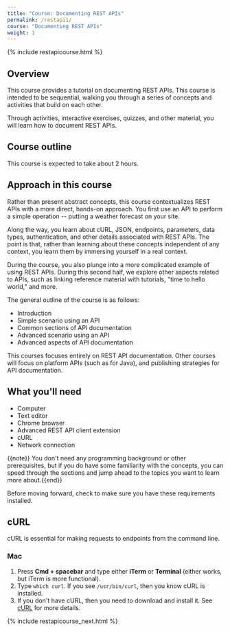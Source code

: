 ```yaml
---
title: "Course: Documenting REST APIs"
permalink: /restapi1/
course: "Documenting REST APIs"
weight: 1
---
```

{% include restapicourse.html %}

## Overview
This course provides a tutorial on documenting REST APIs. This course is intended to be sequential, walking you through a series of concepts and activities that build on each other. 

Through activities, interactive exercises, quizzes, and other material, you will learn how to document REST APIs.

## Course outline

This course is expected to take about 2 hours.

## Approach in this course

Rather than present abstract concepts, this course contextualizes REST APIs with a more direct, hands-on approach. You first use an API to perform a simple operation -- putting a weather forecast on your site. 

Along the way, you learn about cURL, JSON, endpoints, parameters, data types, authentication, and other details associated with REST APIs. The point is that, rather than learning about these concepts independent of any context, you learn them by immersing yourself in a real context.

During the course, you also plunge into a more complicated example of using REST APIs. During this second half, we explore other aspects related to APIs, such as linking reference material with tutorials, "time to hello world," and more.

The general outline of the course is as follows:

* Introduction
* Simple scenario using an API
* Common sections of API documentation
* Advanced scenario using an API
* Advanced aspects of API documentation

This courses focuses entirely on REST API documentation. Other courses will focus on platform APIs (such as for Java), and publishing strategies for API documentation.

## What you'll need

* Computer
* Text editor
* Chrome browser
* Advanced REST API client extension
* cURL
* Network connection

{{note}} You don't need any programming background or other prerequisites, but if you do have some familiarity with the concepts, you can speed through the sections and jump ahead to the topics you want to learn more about.{{end}}

Before moving forward, check to make sure you have these requirements installed.
 
## cURL

cURL is essential for making requests to endpoints from the command line. 

### Mac 
1. Press **Cmd + spacebar** and type either **iTerm** or **Terminal** (either works, but iTerm is more functional). 
2. Type `which curl`.
	If you see `/usr/bin/curl`, then you know cURL is installed. 
3. If you don't have cURL, then you need to download and install it. See [cURL](http://curl.haxx.se/) for more details.

{% include restapicourse_next.html %}